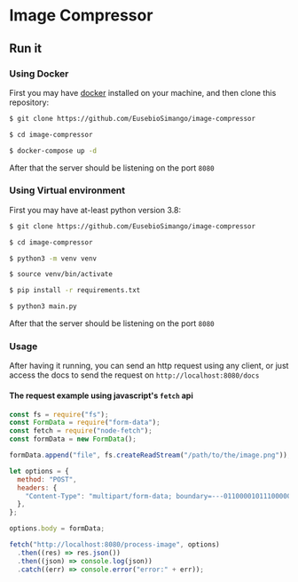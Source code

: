 # Image Compressor

## Run it

### Using Docker

First you may have [docker](https://www.docker.com/) installed on your machine, and then clone this repository:

```bash
$ git clone https://github.com/EusebioSimango/image-compressor

$ cd image-compressor

$ docker-compose up -d
```

After that the server should be listening on the port `8080`

### Using Virtual environment

First you may have at-least python version 3.8:

```bash
$ git clone https://github.com/EusebioSimango/image-compressor

$ cd image-compressor

$ python3 -m venv venv

$ source venv/bin/activate

$ pip install -r requirements.txt

$ python3 main.py
```

After that the server should be listening on the port `8080`

### Usage

After having it running, you can send an http request using any client, or just access the docs to send the request on `http://localhost:8080/docs`

#### The request example using javascript's `fetch` api

```js
const fs = require("fs");
const FormData = require("form-data");
const fetch = require("node-fetch");
const formData = new FormData();

formData.append("file", fs.createReadStream("/path/to/the/image.png"));

let options = {
  method: "POST",
  headers: {
    "Content-Type": "multipart/form-data; boundary=---011000010111000001101001",
  },
};

options.body = formData;

fetch("http://localhost:8080/process-image", options)
  .then((res) => res.json())
  .then((json) => console.log(json))
  .catch((err) => console.error("error:" + err));
```
